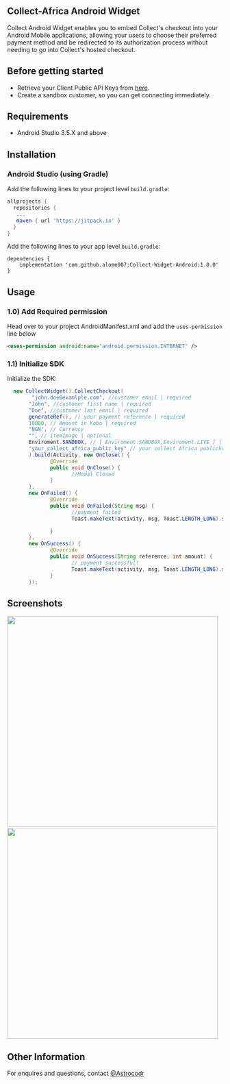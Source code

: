 
## Collect-Africa Android Widget

Collect Android Widget enables you to embed Collect's checkout into your Android Mobile applications, allowing your users to choose their preferred payment method and be redirected to its authorization process without needing to go into Collect's hosted checkout.

## Before getting started


- Retrieve your Client Public API Keys from  [here](https://app.collect.africa).
- Create a sandbox customer, so you can get connecting immediately.


## Requirements
- Android Studio 3.5.X and above

## Installation

### Android Studio (using Gradle)
Add the following lines to your project level `build.gradle`:
```gradle
allprojects {
  repositories {
   ...
   maven { url 'https://jitpack.io' }
  }
}
```
Add the following lines to your app level `build.gradle`:
```
dependencies {
    implementation 'com.github.alome007:Collect-Widget-Android:1.0.0'
}
```

## Usage

### 1.0) Add Required permission

Head over to  your project  AndroidManifest.xml and add the `uses-permission` line below

```xml
<uses-permission android:name="android.permission.INTERNET" />
```

### 1.1) Initialize SDK

Initialize the SDK:

```java
  new CollectWidget().CollectCheckout(
        "john.doe@examlple.com", //customer email | required
       "John", //customer first name | required
       "Doe", //customer last email | required
       generateRef(), // your payment reference | required
       10000, // Amount in Kobo | required
       "NGN", // Currency 
       "", // itemImage | optional
       Enviroment.SANDBOX, // [ Enviroment.SANDBOX,Enviroment.LIVE ] | required
       "your_collect_africa_public_key" // your collect Africa publickey
       ).build(Activity, new OnClose() {
              @Override
              public void OnClose() {
                     //Modal Closed
              }
       },
       new OnFailed() {
              @Override
              public void OnFailed(String msg) {
                     //payment failed
                     Toast.makeText(activity, msg, Toast.LENGTH_LONG).show();

              }
       },
       new OnSuccess() {
              @Override
              public void OnSuccess(String reference, int amount) {
                     // payment successful!
                     Toast.makeText(activity, msg, Toast.LENGTH_LONG).show();
              }
       });
```


## Screenshots
<img src="https://github.com/alome007/Collect-Widget-Android/blob/main/app/screen_short_1.png" width="auto" height="492">&nbsp;&nbsp;
<img src="https://github.com/alome007/Collect-Widget-Android/blob/main/app/screen_short_2.png" width="auto" height="492">

## Other Information
For enquires and questions, contact
[@Astrocodr](https://github.com/alome007/)

